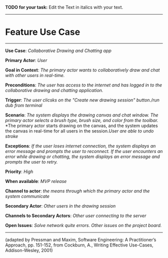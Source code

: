 **TODO for your task:** Edit the Text in italics with your text.

<hr>

# Feature Use Case

<hr>

**Use Case**: *Collaborative Drawing and Chatting app*

**Primary Actor**: *User*

**Goal in Context**: *The primary actor wants to collaboratively draw and chat with other users in real-time.*

**Preconditions**: *The user has access to the internet and has logged in to the collaborative drawing and chatting application.*

**Trigger**: *The user clicsks on the "Create new drawing session" button./run dub from terminal*
  
**Scenario**: *The system displays the drawing canvas and chat window.*
*The primary actor selects a brush type, brush size, and color from the toolbar.*
*The primary actor starts drawing on the canvas, and the system updates the canvas in real-time for all users in the session.*User are able to undo stroke*
 
**Exceptions**: *If the user loses internet connection, the system displays an error message and prompts the user to reconnect. If the user encounters an error while drawing or chatting, the system displays an error message and prompts the user to retry.*

**Priority**: *High*

**When available**: *MVP release*

**Channel to actor**: *the means through which the primary actor and the system communicate*

**Secondary Actor**: *Other users in the drawing session*

**Channels to Secondary Actors**: *Other user connecting to the server*

**Open Issues**: *Solve network quite errors. Other issues on the project board.*

<hr>



(adapted by Pressman and Maxim, Software Engineering: A Practitioner’s Approach, pp. 151-152, from Cockburn,
A., Writing Effective Use-Cases, Addison-Wesley, 2001)

